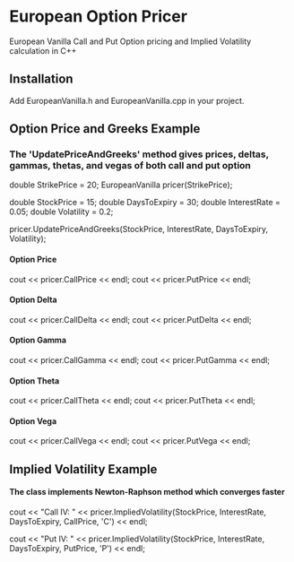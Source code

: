 # European Option Pricer

European Vanilla Call and Put Option pricing and Implied Volatility calculation in C++

## Installation

Add EuropeanVanilla.h and EuropeanVanilla.cpp in your project.

## Option Price and Greeks Example

### The 'UpdatePriceAndGreeks' method gives prices, deltas, gammas, thetas, and vegas of both call and put option

double StrikePrice = 20;
EuropeanVanilla pricer(StrikePrice);

double StockPrice = 15;
double DaysToExpiry = 30;
double InterestRate = 0.05;
double Volatility = 0.2;

pricer.UpdatePriceAndGreeks(StockPrice, InterestRate, DaysToExpiry, Volatility);

#### Option Price

cout << pricer.CallPrice << endl;
cout << pricer.PutPrice << endl;

#### Option Delta

cout << pricer.CallDelta << endl;
cout << pricer.PutDelta << endl;

#### Option Gamma

cout << pricer.CallGamma << endl;
cout << pricer.PutGamma << endl;

#### Option Theta

cout << pricer.CallTheta << endl;
cout << pricer.PutTheta << endl;

#### Option Vega

cout << pricer.CallVega << endl;
cout << pricer.PutVega << endl;

## Implied Volatility Example

#### The class implements Newton-Raphson method which converges faster

cout << "Call IV: " << pricer.ImpliedVolatility(StockPrice, InterestRate, DaysToExpiry, CallPrice, 'C') << endl;

cout << "Put IV: " << pricer.ImpliedVolatility(StockPrice, InterestRate, DaysToExpiry, PutPrice, 'P') << endl;
